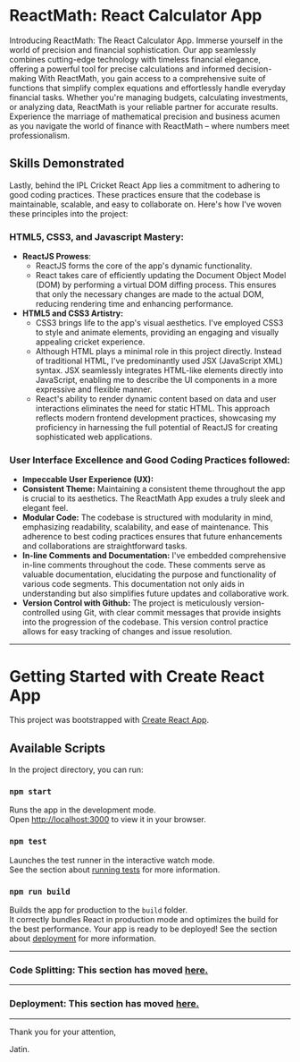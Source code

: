 # ReactMath: React Calculator App
Introducing ReactMath: The React Calculator App. Immerse yourself in the world of precision and financial sophistication. Our app seamlessly combines cutting-edge technology with timeless financial elegance, offering a powerful tool for precise calculations and informed decision-making With ReactMath, you gain access to a comprehensive suite of functions that simplify complex equations and effortlessly handle everyday financial tasks. Whether you're managing budgets, calculating investments, or analyzing data, ReactMath is your reliable partner for accurate results. Experience the marriage of mathematical precision and business acumen as you navigate the world of finance with ReactMath – where numbers meet professionalism.

## Skills Demonstrated
Lastly, behind the IPL Cricket React App lies a commitment to adhering to good coding practices. These practices ensure that the codebase is maintainable, scalable, and easy to collaborate on. 
Here's how I've woven these principles into the project:

### HTML5, CSS3, and Javascript Mastery:
  * __ReactJS Prowess__:
    * ReactJS forms the core of the app's dynamic functionality.
    * React takes care of efficiently updating the Document Object Model (DOM) by performing a virtual DOM diffing process. This ensures that only the necessary changes are made to the actual DOM, reducing rendering time and enhancing performance.
  * __HTML5 and CSS3 Artistry:__
    * CSS3 brings life to the app's visual aesthetics. I've employed CSS3 to style and animate elements, providing an engaging and visually appealing cricket experience.
    * Although HTML plays a minimal role in this project directly. Instead of traditional HTML, I've predominantly used JSX (JavaScript XML) syntax. JSX seamlessly integrates HTML-like elements directly into JavaScript, enabling me to describe the UI components in a more expressive and flexible manner.
    * React's ability to render dynamic content based on data and user interactions eliminates the need for static HTML. This approach reflects modern frontend development practices, showcasing my proficiency in harnessing the full potential of ReactJS for creating sophisticated web applications.

### User Interface Excellence and Good Coding Practices followed:
  * __Impeccable User Experience (UX):__ 
  * __Consistent Theme:__ Maintaining a consistent theme throughout the app is crucial to its aesthetics. The ReactMath App exudes a truly sleek and elegant feel.
  * __Modular Code:__ The codebase is structured with modularity in mind, emphasizing readability, scalability, and ease of maintenance. This adherence to best coding practices ensures that future enhancements and collaborations are straightforward tasks.
  * __In-line Comments and Documentation:__ I've embedded comprehensive in-line comments throughout the code. These comments serve as valuable documentation, elucidating the purpose and functionality of various code segments. This documentation not only aids in understanding but also simplifies future updates and collaborative work.
  * __Version Control with Github:__ The project is meticulously version-controlled using Git, with clear commit messages that provide insights into the progression of the codebase. This version control practice allows for easy tracking of changes and issue resolution.

---
# Getting Started with Create React App
This project was bootstrapped with [Create React App](https://github.com/facebook/create-react-app).

## Available Scripts
In the project directory, you can run:

### `npm start`
Runs the app in the development mode.\
Open [http://localhost:3000](http://localhost:3000) to view it in your browser.

### `npm test`
Launches the test runner in the interactive watch mode.\
See the section about [running tests](https://facebook.github.io/create-react-app/docs/running-tests) for more information.

### `npm run build`
Builds the app for production to the `build` folder.\
It correctly bundles React in production mode and optimizes the build for the best performance.
Your app is ready to be deployed!
See the section about [deployment](https://facebook.github.io/create-react-app/docs/deployment) for more information.
- - -
### Code Splitting: This section has moved [here.](https://facebook.github.io/create-react-app/docs/code-splitting)
---
### Deployment: This section has moved [here.](https://create-react-app.dev/docs/deployment/)
---
Thank you for your attention,

Jatin.
